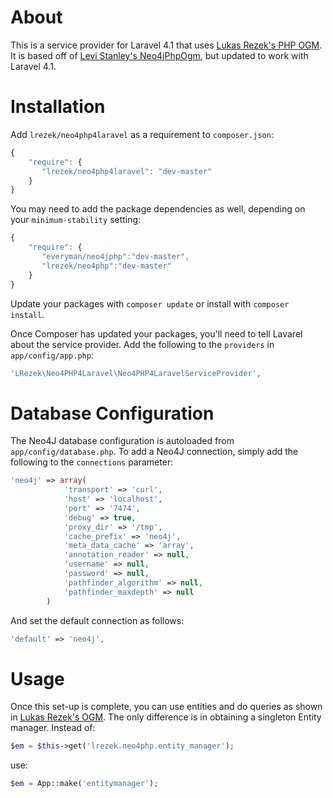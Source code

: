 About
=====

This is a service provider for Laravel 4.1 that uses [Lukas Rezek's PHP OGM](https://github.com/lrezek/Neo4PHP). It is based off of [Levi Stanley's Neo4jPhpOgm](https://github.com/niterain/Neo4jPhpOgm), but updated to work with Laravel 4.1.

Installation
=============

Add `lrezek/neo4php4laravel` as a requirement to `composer.json`:

```JavaScript
{
    "require": {
       "lrezek/neo4php4laravel": "dev-master"
    }
}
```

You may need to add the package dependencies as well, depending on your `minimum-stability` setting:

```JavaScript
{
    "require": {
       "everyman/neo4jphp":"dev-master",
       "lrezek/neo4php":"dev-master"
    }
}
```

Update your packages with `composer update` or install with `composer install`.

Once Composer has updated your packages, you'll need to tell Lavarel about the service provider. Add the following to the `providers` in `app/config/app.php`: 

```PHP
'LRezek\Neo4PHP4Laravel\Neo4PHP4LaravelServiceProvider',
```

Database Configuration
===========

The Neo4J database configuration is autoloaded from `app/config/database.php`. To add a Neo4J connection, simply add the following to the `connections` parameter:

```PHP
'neo4j' => array(
            'transport' => 'curl',
            'host' => 'localhost',
            'port' => '7474',
            'debug' => true,
            'proxy_dir' => '/tmp',
            'cache_prefix' => 'neo4j',
            'meta_data_cache' => 'array',
            'annotation_reader' => null,
            'username' => null,
            'password' => null,
            'pathfinder_algorithm' => null,
            'pathfinder_maxdepth' => null
        )
```

And set the default connection as follows:

```PHP
'default' => 'neo4j',
```

Usage
============================

Once this set-up is complete, you can use entities and do queries as shown in [Lukas Rezek's OGM](https://github.com/lrezek/Neo4PHP). The only difference is in obtaining a singleton Entity manager. Instead of:

```PHP
$em = $this->get('lrezek.neo4php.entity_manager');
```

use:

```PHP
$em = App::make('entitymanager');
```
